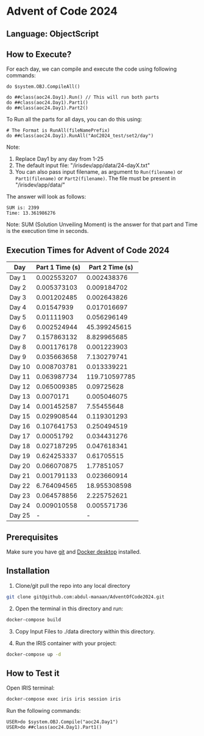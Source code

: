 # Advent of Code 2024

## Language: ObjectScript

## How to Execute?
 For each day, we can compile and execute the code using following commands:
```IRIS
do $system.OBJ.CompileAll()

do ##class(aoc24.Day1).Run() // This will run both parts
do ##class(aoc24.Day1).Part1()
do ##class(aoc24.Day1).Part2()
```
To Run all the parts for all days, you can do this using:
```
# The Format is RunAll(fileNamePrefix)
do ##class(aoc24.Day1).RunAll("AoC2024_test/set2/day")
```
Note: 
1. Replace Day1 by any day from 1-25
2. The default input file: "/irisdev/app/data/24-dayX.txt"
3. You can also pass input filename, as argument to `Run(filename)` or `Part1(filename)` or `Part2(filename)`. The file must be present in "/irisdev/app/data/"

The answer will look as follows:
```
SUM is: 2399
Time: 13.361986276
```
Note: SUM (Solution Unveiling Moment) is the answer for that part and Time is the execution time in seconds.

## Execution Times for Advent of Code 2024

| Day  | Part 1 Time (s)   | Part 2 Time (s)   |
|------|-------------------|-------------------|
| Day 1  | 0.002553207 | 0.002438376   |
| Day 2  | 0.005373103 | 0.009184702   |
| Day 3  | 0.001202485 | 0.002643826   |
| Day 4  | 0.01547939  | 0.017016697   |
| Day 5  | 0.01111903  | 0.056296149   |
| Day 6  | 0.002524944 | 45.399245615  |
| Day 7  | 0.157863132 | 8.829965685   |
| Day 8  | 0.001176178 | 0.001223903   |
| Day 9  | 0.035663658 | 7.130279741   |
| Day 10 | 0.008703781 | 0.013339221   |
| Day 11 | 0.063987734 | 119.710597785 |
| Day 12 | 0.065009385 | 0.09725628    |
| Day 13 | 0.0070171   | 0.005046075   |
| Day 14 | 0.001452587 | 7.55455648    |
| Day 15 | 0.029908544 | 0.119301293   |
| Day 16 | 0.107641753 | 0.250494519   |
| Day 17 | 0.00051792  | 0.034431276   |
| Day 18 | 0.027187295 | 0.047618341   |
| Day 19 | 0.624253337 | 0.61705515    |
| Day 20 | 0.066070875 | 1.77851057    |
| Day 21 | 0.001791133 | 0.023660914   |
| Day 22 | 6.764094565 | 18.955308598  |
| Day 23 | 0.064578856 | 2.225752621   |
| Day 24 | 0.009010558 | 0.005571736   |
| Day 25 | - | - |


## Prerequisites
Make sure you have [git](https://git-scm.com/book/en/v2/Getting-Started-Installing-Git) and [Docker desktop](https://www.docker.com/products/docker-desktop) installed.

## Installation 

1. Clone/git pull the repo into any local directory

```bash
git clone git@github.com:abdul-manaan/AdventOfCode2024.git
```

2. Open the terminal in this directory and run:

```bash
docker-compose build
```

3. Copy Input Files to ./data directory within this directory.

4. Run the IRIS container with your project:

```bash
docker-compose up -d
```

## How to Test it

Open IRIS terminal:

```bash
docker-compose exec iris iris session iris
```

Run the following commands:
```IRIS
USER>do $system.OBJ.Compile("aoc24.Day1")
USER>do ##class(aoc24.Day1).Part1()
```